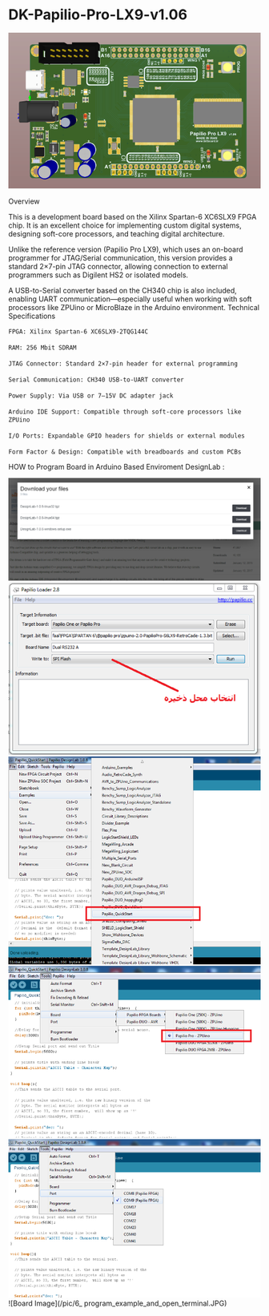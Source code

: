 # DK-Papilio-Pro-LX9-v1.06
![Board Image](/papilio_pro.PNG)

Overview

This is a development board based on the Xilinx Spartan-6 XC6SLX9 FPGA chip. It is an excellent choice for implementing custom digital systems, designing soft-core processors, and teaching digital architecture.

Unlike the reference version (Papilio Pro LX9), which uses an on-board programmer for JTAG/Serial communication, this version provides a standard 2×7-pin JTAG connector, allowing connection to external programmers such as Digilent HS2 or isolated models.

A USB-to-Serial converter based on the CH340 chip is also included, enabling UART communication—especially useful when working with soft processors like ZPUino or MicroBlaze in the Arduino environment.
Technical Specifications

    FPGA: Xilinx Spartan-6 XC6SLX9-2TQG144C

    RAM: 256 Mbit SDRAM

    JTAG Connector: Standard 2×7-pin header for external programming

    Serial Communication: CH340 USB-to-UART converter

    Power Supply: Via USB or 7–15V DC adapter jack

    Arduino IDE Support: Compatible through soft-core processors like ZPUino

    I/O Ports: Expandable GPIO headers for shields or external modules

    Form Factor & Design: Compatible with breadboards and custom PCBs


HOW to Program Board in Arduino Based Enviroment DesignLab :



![Download design lab and install](/pic/1_download_design_lab_and_install.PNG)
![Board Image](/pic/2_loader.PNG)
![Board Image](/pic/3_select_example.png)
![Board Image](/pic/4-select_board.png)
![Board Image](/pic/5-select_port.png)
![Board Image](/pic/6_ program_example_and_open_terminal.JPG)


